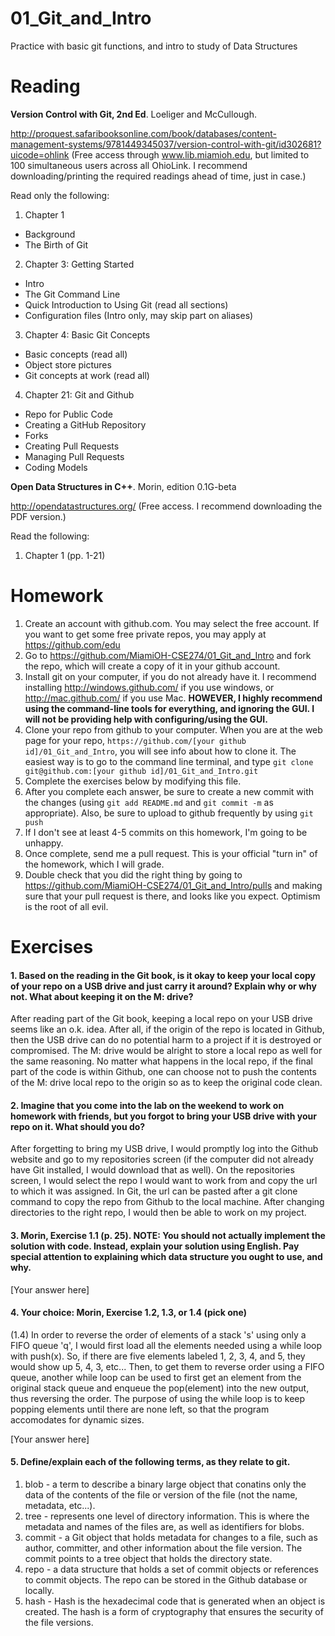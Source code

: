 01_Git_and_Intro
================

Practice with basic git functions, and intro to study of Data Structures

Reading
=======

**Version Control with Git, 2nd Ed**. Loeliger and McCullough. 

http://proquest.safaribooksonline.com/book/databases/content-management-systems/9781449345037/version-control-with-git/id302681?uicode=ohlink (Free access through www.lib.miamioh.edu, but limited to 100 simultaneous users across all OhioLink. I recommend downloading/printing the required readings ahead of time, just in case.)

Read only the following:

1. Chapter 1
  * Background
  * The Birth of Git
2. Chapter 3: Getting Started
  * Intro
  * The Git Command Line
  * Quick Introduction to Using Git (read all sections)
  * Configuration files (Intro only, may skip part on aliases)
3. Chapter 4: Basic Git Concepts
  * Basic concepts (read all)
  * Object store pictures
  * Git concepts at work (read all)
4. Chapter 21: Git and Github
  * Repo for Public Code
  * Creating a GitHub Repository
  * Forks
  * Creating Pull Requests
  * Managing Pull Requests
  * Coding Models

**Open Data Structures in C++**. Morin, edition 0.1G-beta

http://opendatastructures.org/ (Free access. I recommend downloading the PDF version.)

Read the following:

1. Chapter 1 (pp. 1-21)

Homework
========

1. Create an account with github.com. You may select the free account. If you want to get some free private repos, you may apply at https://github.com/edu
2. Go to https://github.com/MiamiOH-CSE274/01_Git_and_Intro and fork the repo, which will create a copy of it in your github account.
3. Install git on your computer, if you do not already have it. I recommend installing http://windows.github.com/ if you use windows, or http://mac.github.com/ if you use Mac. **HOWEVER, I highly recommend using the command-line tools for everything, and ignoring the GUI. I will not be providing help with configuring/using the GUI.**
4. Clone your repo from github to your computer. When you are at the web page for your repo, `https://github.com/[your github id]/01_Git_and_Intro`, you will see info about how to clone it. The easiest way is to go to the command line terminal, and type `git clone git@github.com:[your github id]/01_Git_and_Intro.git`
6. Complete the exercises below by modifying this file.
7. After you complete each answer, be sure to create a new commit with the changes (using `git add README.md` and `git commit -m` as appropriate). Also, be sure to upload to github frequently by using `git push`
8. If I don't see at least 4-5 commits on this homework, I'm going to be unhappy.
9. Once complete, send me a pull request. This is your official "turn in" of the homework, which I will grade.
10. Double check that you did the right thing by going to https://github.com/MiamiOH-CSE274/01_Git_and_Intro/pulls and making sure that your pull request is there, and looks like you expect. Optimism is the root of all evil.

Exercises
=========

#### 1. Based on the reading in the Git book, is it okay to keep your local copy of your repo on a USB drive and just carry it around? Explain why or why not. What about keeping it on the M: drive?

After reading part of the Git book, keeping a local repo on your USB drive seems like an o.k. idea. After all, if the origin of the repo is located in Github, then the USB drive can do no potential harm to a project if it is destroyed or compromised. The M: drive would be alright to store a local repo as well for the same
reasoning. No matter what happens in the local repo, if the final part of the code is within Github, one can choose not to push the contents of the M: drive local repo to the origin so as to keep the original code clean. 

#### 2. Imagine that you come into the lab on the weekend to work on homework with friends, but you forgot to bring your USB drive with your repo on it. What should you do?

After forgetting to bring my USB drive, I would promptly log into the Github website and go to my repositories screen (if the computer did not already have Git installed, I would download that as well). On the repositories screen, I would select the repo I would want to work from and copy the url to which it was assigned. 
In Git, the url can be pasted after a git clone command to copy the repo from Github to the local machine. After changing directories to the right repo, I would then be able to work on my project.

#### 3. Morin, Exercise 1.1 (p. 25). NOTE: You should not actually implement the solution with code. Instead, explain your solution using English. Pay special attention to explaining which data structure you ought to use, and why.

[Your answer here]

#### 4. Your choice: Morin, Exercise 1.2, 1.3, or 1.4 (pick one)

(1.4) In order to reverse the order of elements of a stack 's' using only a FIFO queue 'q', I would first load all the elements needed using a while loop with push(x). So, if there are five elements labeled 1, 2, 3, 4, and 5, they would show up 5, 4, 3, etc... Then, to get them to reverse order using a FIFO queue, 
another while loop can be used to first get an element from the original stack queue and enqueue the pop(element) into the new output, thus reversing the order. The purpose of using the while loop is to keep popping elements until there are none left, so that the program accomodates for dynamic sizes. 

[Your answer here]

#### 5. Define/explain each of the following terms, as they relate to git.

1. blob - a term to describe a binary large object that conatins only the data of the contents of the file or version of the file (not the name, metadata, etc...).
2. tree - represents one level of directory information. This is where the metadata and names of the files are, as well as identifiers for blobs. 
3. commit - a Git object that holds metadata for changes to a file, such as author, committer, and other information about the file version. The commit points to a tree object that holds the directory state.
4. repo - a data structure that holds a set of commit objects or references to commit objects. The repo can be stored in the Github database or locally.
5. hash - Hash is the hexadecimal code that is generated when an object is created. The hash is a form of cryptography that ensures the security of the file versions.
